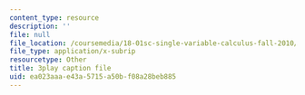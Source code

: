 ```yaml
---
content_type: resource
description: ''
file: null
file_location: /coursemedia/18-01sc-single-variable-calculus-fall-2010/ea023aaae43a5715a50bf08a28beb885_WHWyW5DIVSU.vtt
file_type: application/x-subrip
resourcetype: Other
title: 3play caption file
uid: ea023aaa-e43a-5715-a50b-f08a28beb885
---
```

